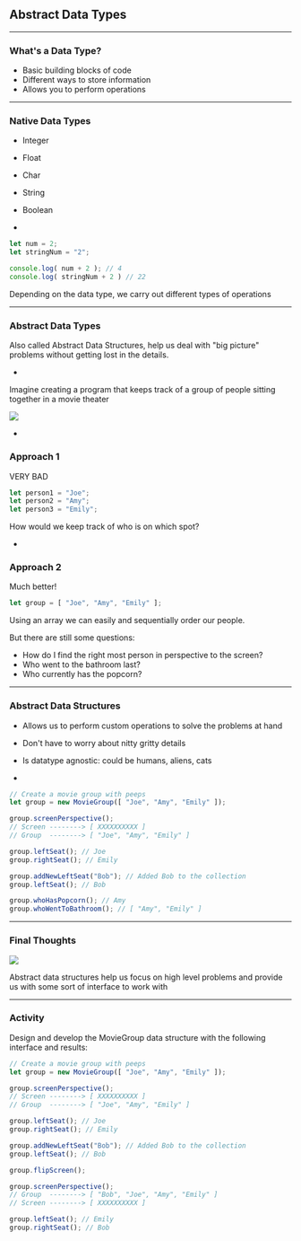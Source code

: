 ## Abstract Data Types

---

### What's a Data Type?

- Basic building blocks of code
- Different ways to store information
- Allows you to perform operations 

---

### Native Data Types

- Integer
- Float
- Char
- String
- Boolean

-

```javascript
let num = 2;
let stringNum = "2";

console.log( num + 2 ); // 4
console.log( stringNum + 2 ) // 22
```

Depending on the data type, we carry out different types of operations

---

### Abstract Data Types

Also called Abstract Data Structures, help us deal with "big picture" problems without getting lost in the details.

-

Imagine creating a program that keeps track of a group of people sitting together in a movie theater

![](https://images.unsplash.com/photo-1517604931442-7e0c8ed2963c?ixlib=rb-0.3.5&ixid=eyJhcHBfaWQiOjEyMDd9&s=2a1fe3e63c97f40568e673fae29af4aa&auto=format&fit=crop&w=600&q=80)

-
### Approach 1

VERY BAD
```javascript 
let person1 = "Joe";
let person2 = "Amy";
let person3 = "Emily";
```

How would we keep track of who is on which spot?

-

### Approach 2 

Much better!

```javascript 
let group = [ "Joe", "Amy", "Emily" ]; 
```

Using an array we can easily and sequentially order our people. 

But there are still some questions:

- How do I find the right most person in perspective to the screen?
- Who went to the bathroom last?
- Who currently has the popcorn?

---

### Abstract Data Structures

- Allows us to perform custom operations to solve the problems at hand
- Don't have to worry about nitty gritty details 
- Is datatype agnostic: could be humans, aliens, cats

-

```javascript 
// Create a movie group with peeps
let group = new MovieGroup([ "Joe", "Amy", "Emily" ]);

group.screenPerspective();
// Screen --------> [ XXXXXXXXXX ]
// Group  --------> [ "Joe", "Amy", "Emily" ]

group.leftSeat(); // Joe
group.rightSeat(); // Emily

group.addNewLeftSeat("Bob"); // Added Bob to the collection
group.leftSeat(); // Bob

group.whoHasPopcorn(); // Amy
group.whoWentToBathroom(); // [ "Amy", "Emily" ]
```

---
### Final Thoughts

![](http://interactivepython.org/courselib/static/pythonds/_images/adt.png)

Abstract data structures help us focus on high level problems and provide us with some sort of interface to work with

---

### Activity 

Design and develop the MovieGroup data structure with the following interface and results:

```javascript 
// Create a movie group with peeps
let group = new MovieGroup([ "Joe", "Amy", "Emily" ]);

group.screenPerspective();
// Screen --------> [ XXXXXXXXXX ]
// Group  --------> [ "Joe", "Amy", "Emily" ]

group.leftSeat(); // Joe
group.rightSeat(); // Emily

group.addNewLeftSeat("Bob"); // Added Bob to the collection
group.leftSeat(); // Bob

group.flipScreen();

group.screenPerspective();
// Group  --------> [ "Bob", "Joe", "Amy", "Emily" ]
// Screen --------> [ XXXXXXXXXX ]

group.leftSeat(); // Emily
group.rightSeat(); // Bob

```

